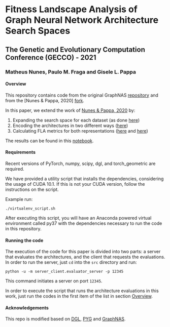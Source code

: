 # Fitness Landscape Analysis of Graph Neural Network Architecture Search Spaces  
## The Genetic and Evolutionary Computation Conference (GECCO) - 2021  
### Matheus Nunes, Paulo M. Fraga and Gisele L. Pappa  

#### Overview  

This repository contains code from the original GraphNAS [repository](https://github.com/GraphNAS/GraphNAS) and from the \[Nunes & Pappa, 2020\] [fork](https://github.com/mhnnunes/nas_gnn).  

In this paper, we extend the work of [Nunes & Pappa, 2020](https://link.springer.com/chapter/10.1007/978-3-030-61377-8_21) by:  
1. Expanding the search space for each dataset (as done [here](src/expand_cora_macro.py))  
2. Encoding the architectures in two different ways ([here](src/architecture_analysis/generate_encode_macro_full.py))  
3. Calculating FLA metrics for both representations ([here](src/architecture_analysis/1.graph_result_analysis.ipynb) and [here](src/architecture_analysis/tsne_analysis.py))  

The results can be found in this [notebook](src/architecture_analysis/1.graph_result_analysis.ipynb).  

#### Requirements  

Recent versions of PyTorch, numpy, scipy, dgl, and torch_geometric are required.  

We have provided a utility script that installs the dependencies, considering the usage of CUDA 10.1. If this is not your CUDA version, follow the instructions on the script.  

Example run:  

```{bash}  
./virtualenv_script.sh  
```  

After executing this script, you will have an Anaconda powered virtual environment called py37 with the dependencies necessary to run the code in this repository.  

#### Running the code  

The execution of the code for this paper is divided into two parts: a server that evaluates the architectures, and the client that requests the evaluations. In order to run the server, just `cd` into the `src` directory and run:  

```{bash}  
python -u -m server_client.evaluator_server -p 12345    
```  

This command initiates a server on port `12345`.

In order to execute the script that runs the architecture evaluations in this work, just run the codes in the first item of the list in section [Overview](#overview).  


#### Acknowledgements  
This repo is modified based on [DGL](https://github.com/dmlc/dgl), [PYG](https://github.com/rusty1s/pytorch_geometric) and [GraphNAS](https://github.com/GraphNAS/GraphNAS).  
